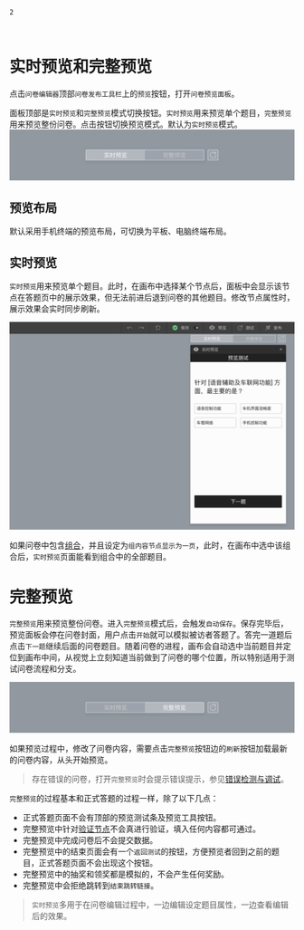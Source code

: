 ```index
2
```
```tag

```
```summary

```
# 实时预览和完整预览
点击`问卷编辑器`顶部`问卷发布工具栏`上的`预览`按钮，打开`问卷预览面板`。

面板顶部是`实时预览`和`完整预览`模式切换按钮。`实时预览`用来预览单个题目，`完整预览`用来预览整份问卷。点击按钮切换预览模式。默认为`实时预览`模式。
<img src='./assets/02realTimeAndFullPreview/live-preview.png'>

## 预览布局
默认采用手机终端的预览布局，可切换为平板、电脑终端布局。

## 实时预览
`实时预览`用来预览单个题目。此时，在画布中选择某个节点后，面板中会显示该节点在答题页中的展示效果，但无法前进后退到问卷的其他题目。修改节点属性时，展示效果会实时同步刷新。

<img src='./assets/02realTimeAndFullPreview/popup.png'>

如果问卷中包含[组合](../17advancedFunction/02groupAndModule.md#组合的其他功能)，并且设定为`组内容节点显示为一页`，此时，在画布中选中该组合后，`实时预览`页面能看到组合中的全部题目。

# 完整预览
`完整预览`用来预览整份问卷。进入`完整预览`模式后，会触发`自动保存`。保存完毕后，预览面板会停在问卷封面，用户点击`开始`就可以模拟被访者答题了。答完一道题后点击`下一题`继续后面的问卷题目。随着问卷的进程，画布会自动选中当前题目并定位到画布中间，从视觉上立刻知道当前做到了问卷的哪个位置，所以特别适用于测试问卷流程和分支。

<img src='./assets/02realTimeAndFullPreview/testing.png'>

如果预览过程中，修改了问卷内容，需要点击`完整预览`按钮边的`刷新`按钮加载最新的问卷内容，从头开始预览。

> 存在错误的问卷，打开`完整预览`时会提示错误提示，参见[错误检测与调试](../06preview/03debugAndTest.md)。

`完整预览`的过程基本和正式答题的过程一样，除了以下几点：
+ 正式答题页面不会有顶部的预览测试条及预览工具按钮。
+ 完整预览中针对[验证节点](../10nodes/toolsNodes/05verify.md)不会真进行验证，填入任何内容都可通过。
+ 完整预览中完成问卷后不会提交数据。
+ 完整预览中的结束页面会有一个`返回测试`的按钮，方便预览者回到之前的题目，正式答题页面不会出现这个按钮。
+ 完整预览中的抽奖和领奖都是模拟的，不会产生任何奖励。
+ 完整预览中会拒绝跳转到`结束跳转链接`。

> `实时预览`多用于在问卷编辑过程中，一边编辑设定题目属性，一边查看编辑后的效果。
